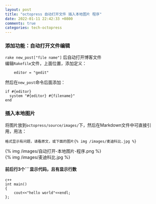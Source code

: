 ```yaml
---
layout: post
title: "octopress 自动打开文件 插入本地图片 程序"
date: 2022-01-11 22:42:33 +0800
comments: true
categories: tech-octopress
---
```


### 添加功能：自动打开文件编辑
`rake new_post["file name"]` 后自动打开博客文件  
编辑`Rakefile`文件，上面位置，添加定义：  
```
	editor = "gedit"
```
然后在`new_post`命令后面添加：  
```
if #{editor}
  system "#{editor} #{filename}"
end
```
	  	  
### 插入本地图片
将图片放到`octopress/source/images/`下，然后在Markdown文件中可直接引用，用法：  

	格式显示有问题，请看原文，或下面的图片{% img /images/麦迪科比.jpg %}
	
{% img /images/自动打开-本地图片-程序.png %}  
{% img /images/麦迪科比.jpg %}  

#### 前后行3个```显示代码，且有显示行数
 
```
c++
int main()
{
	cout<<"hello world"<<endl;
};

```

